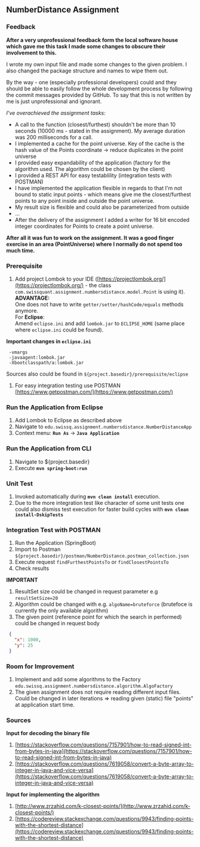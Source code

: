 ## NumberDistance Assignment

### Feedback

**After a very unprofessional feedback form the local software house which gave me this 
task I made some changes to obscure their involvement to this.**

I wrote my own input file and made some changes to the given problem. I also changed the 
package structure and names to wipe them out.

By the way - one (especially professional developers) could and they should be able to easily follow the whole development process by following the commit 
messages provided by GitHub. To say that this is not written by me is just unprofessional and ignorant.

*I've overachieved the assignment tasks:*
 
- A call to the function (closest/furthest) shouldn't be more than 10 seconds (10000 ms - stated in the assignment). My average duration was 200 milliseconds for a call.
- I implemented a cache for the point universe. Key of the cache is the hash value of the Points coordinate -> reduce duplicates in the point universe
- I provided easy expandability of the application (factory for the algorithm used. The algorithm could be chosen by the client)
- I provided a REST API for easy testablility (integration tests with POSTMAN)
- I have implemented the application flexible in regards to that I'm not bound to static input points - which means give me the closest/furthest points to any point inside and outside the point universe.
- My result size is flexible and could also be parameterized from outside
- ...
- After the delivery of the assignment I added a writer for 16 bit encoded integer coordinates for Points to create a point universe. 

**After all it was fun to work on the assignment. It was a good finger exercise in an area (PointUniverse) where I normally do not spend too much time.**


### Prerequisite

  1. Add project Lombok to your IDE ([https://projectlombok.org/](https://projectlombok.org/) - 
  the class ``com.swissquant.assignment.numbersdistance.model.Point`` is using it).  
  **ADVANTAGE:**  
  One does not have to write ``getter/setter/hashCode/equals`` methods anymore.   
  For **Eclipse**:  
  Amend ``eclipse.ini`` and add ``lombok.jar`` to ``ECLIPSE_HOME`` (same 
  place where ``eclipse.ini`` could be found).
  
  **Important changes in ``eclipse.ini``**
  ```
   -vmargs
   -javaagent:lombok.jar
   -Xbootclasspath/a:lombok.jar
  ```  

  Sources also could be found in ``${project.basedir}/prerequisite/eclipse``

  1. For easy integration testing use POSTMAN [https://www.getpostman.com/](https://www.getpostman.com/)
  

### Run the Application from Eclipse

  1. Add Lombok to Eclipse as described above
  2. Navigate to ``edu.swissq.assignment.numbersdistance.NumberDistanceApp``
  3. Context menu: **``Run As``** -> **``Java Application``**


### Run the Application from CLI

  1. Navigate to ${project.basedir}
  2. Execute **``mvn spring-boot:run``**


### Unit Test
  1. Invoked automatically during **``mvn clean install``** execution.
  2. Due to the more integration test like character of some unit tests one could also dismiss test execution for faster build cycles with **``mvn clean install-DskipTests``**


### Integration Test with POSTMAN

 1. Run the Application (SpringBoot)
 2. Import to Postman ``${project.basedir}/postman/NumberDistance.postman_collection.json`` 
 3. Execute request ``findFurthestPointsTo`` or ``findClosestPointsTo`` 
 4. Check results

 **IMPORTANT**
 1. ResultSet size could be changed in request parameter e.g ``resultSetSize=20``
 2. Algorithm could be changed with e.g. ``algoName=bruteforce`` (brutefoce is currently 
 the only available algorithm)
 2. The given point (reference point for which the search in performed) could be changed in request body 
 
 ```JSON
  {
    "x": 1000,
    "y": 25
  }
 ```


### Room for Improvement

 1. Implement and add some algorithms to the Factory ``edu.swissq.assignment.numbersdistance.algorithm.AlgoFactory``
 2. The given assignment does not require reading different input files. Could be changed in later iterations 
 => reading given (static) file "points" at application start time.


### Sources

**Input for decoding the binary file**
   1. [https://stackoverflow.com/questions/7157901/how-to-read-signed-int-from-bytes-in-java](https://stackoverflow.com/questions/7157901/how-to-read-signed-int-from-bytes-in-java)   
   2. [https://stackoverflow.com/questions/7619058/convert-a-byte-array-to-integer-in-java-and-vice-versa](https://stackoverflow.com/questions/7619058/convert-a-byte-array-to-integer-in-java-and-vice-versa) 


**Input for implementing the algorithm**
   1. [http://www.zrzahid.com/k-closest-points/](http://www.zrzahid.com/k-closest-points/)   
   2. [https://codereview.stackexchange.com/questions/9943/finding-points-with-the-shortest-distance](https://codereview.stackexchange.com/questions/9943/finding-points-with-the-shortest-distance)

    